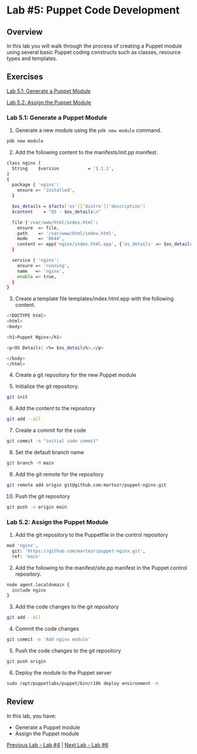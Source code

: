 # Lab #5: Puppet Code Development

## Overview

In this lab you will walk through the process of creating a Puppet module using several basic Puppet coding constructs such as classes, resource types and templates.

## Exercises

[Lab 5.1: Generate a Puppet Module](#lab-51-generate-a-puppet-module)

[Lab 5.2: Assign the Puppet Module](#lab-52-assign-the-puppet-module)

### Lab 5.1: Generate a Puppet Module

1. Generate a new module using the `pdk new module` command.

```bash
pdk new module
```

2. Add the following content to the manifests/init.pp manifest.

```bash
class nginx (
  String	$version           = '1.1.1',
)
{
  package { 'nginx':
    ensure => 'installed',
  }

  $os_details = $facts['os']['distro']['description']
  $content    = "OS - $os_details\n"

  file {'/var/www/html/index.html':
    ensure  => file,
    path    => '/var/www/html/index.html',
    mode    => '0644',
    content => epp('nginx/index.html.epp', {'os_details' => $os_details}),
  }

  service { 'nginx':
    ensure => 'running',
    name   => 'nginx',
    enable => true,
  }
}
```

3. Create a template file templates/index.html.epp with the following content.

```bash
<!DOCTYPE html>
<html>
<body>

<h1>Puppet Nginx</h1>

<p>OS Details: <%= $os_details%>.</p>

</body>
</html>
```

4. Create a git repository for the new Puppet module

5. Initialize the git repository.

```bash
git init
```

6. Add the content to the repository

```bash
git add --all
```

7. Create a commit for the code

```bash
git commit -m "initial code commit"
```

8. Set the default branch name

```bash
git branch -M main
```

9. Add the git remote for the repository

```bash
git remote add origin git@github.com:martezr/puppet-nginx.git
```

10. Push the git repository

```bash
git push -u origin main
```

### Lab 5.2: Assign the Puppet Module

1. Add the git repository to the Puppetfile in the control repository

```bash
mod 'nginx',
  git: 'https://github.com/martezr/puppet-nginx.git',
  ref: 'main'
```

2. Add the following to the manifest/site.pp manifest in the Puppet control repository.

```bash
node agent.localdomain {
  include nginx
}
```

3. Add the code changes to the git repository

```bash
git add --all
```

4. Commit the code changes

```bash
git commit -m 'Add nginx module'
```

5. Push the code changes to the git repository

```bash
git push origin
```

6. Deploy the module to the Puppet server

```bash
sudo /opt/puppetlabs/puppet/bin/r10k deploy environment -m
```

## Review

In this lab, you have:

+ Generate a Puppet module
+ Assign the Puppet module

[Previous Lab - Lab #4](./04-installing-puppet-agents.md)  |  [Next Lab - Lab #6](./06-using-puppet-forge-modules.md)
